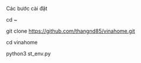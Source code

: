 Các bước cài đặt

cd ~

git clone https://github.com/thangnd85/vinahome.git

cd vinahome

python3 st_env.py
